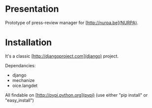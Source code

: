 # Presentation

Prototype of press-review manager for [http://nurpa.be](NURPA).

# Installation

It's a classic [http://djangoproject.com](django) project.

Dependancies:

* django
* mechanize
* oice.langdet

All findable on [http://pypi.python.org](pypi) (use either "pip install" or "easy_install")
